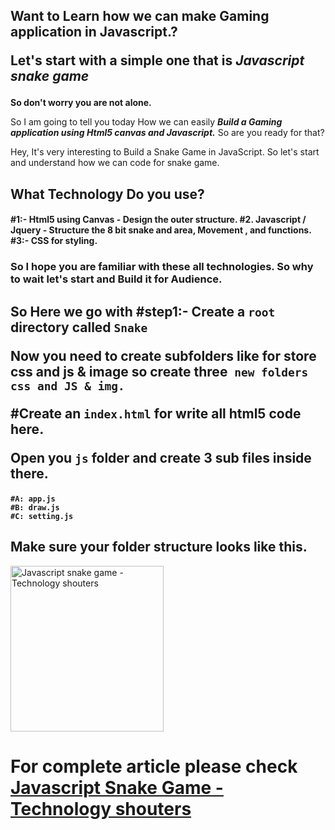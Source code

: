 <h2>Want to Learn how we can make Gaming application in Javascript.?

Let's start with a simple one that is <b><i>Javascript snake game</b></i></h2>

<b>So don't worry you are not alone.</b>

So I am going to tell you today How we can easily <b><i>Build a Gaming application using Html5 canvas and Javascript.</b></i> So are you ready for that?

Hey, It's very interesting to Build a Snake Game in JavaScript. So let's start and understand how we can code for snake game.

</h4>

<h2><b>What Technology Do you use?</b>

<h4>
#1:- Html5 using Canvas - Design the outer structure.
#2. Javascript / Jquery - Structure the 8 bit snake and area, Movement , and functions. 
#3:- CSS for styling.

</h4>

<h3>So I hope you are familiar with these all technologies. So why to wait let's start and Build it for Audience.
</h3>

<h2>So Here we go with  #step1:- Create a <code>root</code> directory called <code>Snake</code>

Now you need to create subfolders like for store css and js & image so create three<code> new folders css and JS & img.</code>

#Create an <code>index.html</code> for write all html5 code here.

Open you <code>js</code> folder and create 3 sub files inside there.
</h2>

<h4><code>#A: app.js
#B: draw.js
#C: setting.js
</code></h4>

<h2>Make sure your folder structure looks like this.</h2>

<a href="https://www.technologyshouters.com/wp-content/uploads/2017/09/Javascript-snake-game-Technology-shouters.png"><img src="https://www.technologyshouters.com/wp-content/uploads/2017/09/Javascript-snake-game-Technology-shouters.png" alt="Javascript snake game - Technology shouters" width="245" height="265" class="alignnone size-full wp-image-1262" /></a>

<h1>For complete article please check <a href="https://www.technologyshouters.com/build-javascript-snake-game-easily-technology-shouters/">Javascript Snake Game - Technology shouters</a></h1>
